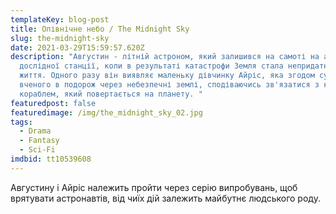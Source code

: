 ```yaml
---
templateKey: blog-post
title: Опівнічне небо / The Midnight Sky
slug: the-midnight-sky
date: 2021-03-29T15:59:57.620Z
description: "Августин - літній астроном, який залишився на самоті на арктичній
  дослідної станції, коли в результаті катастрофи Земля стала непридатною для
  життя. Одного разу він виявляє маленьку дівчинку Айріс, яка згодом супроводжує
  вченого в подорож через небезпечні землі, сподіваючись зв'язатися з космічним
  кораблем, який повертається на планету. "
featuredpost: false
featuredimage: /img/the_midnight_sky_02.jpg
tags:
  - Drama
  - Fantasy
  - Sci-Fi
imdbid: tt10539608
---
```

Августину і Айріс належить пройти через серію випробувань, щоб врятувати астронавтів, від чиїх дій залежить майбутнє людського роду.